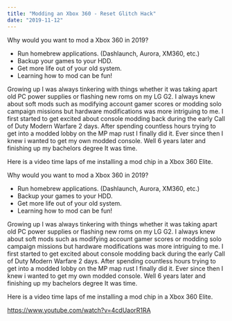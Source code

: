 ```yaml
---
title: "Modding an Xbox 360 - Reset Glitch Hack"
date: "2019-11-12"
---
```


Why would you want to mod a Xbox 360 in 2019?

- Run homebrew applications. (Dashlaunch, Aurora, XM360, etc.)
- Backup your games to your HDD.
- Get more life out of your old system.
- Learning how to mod can be fun!

Growing up I was always tinkering with things whether it was taking apart old PC power supplies or flashing new roms on my LG G2. I always knew about soft mods such as modifying account gamer scores or modding solo campaign missions but hardware modifications was more intriguing to me. I first started to get excited about console modding back during the early Call of Duty Modern Warfare 2 days. After spending countless hours trying to get into a modded lobby on the MP map rust I finally did it. Ever since then I knew i wanted to get my own modded console. Well 6 years later and finishing up my bachelors degree It was time.

Here is a video time laps of me installing a mod chip in a Xbox 360 Elite.

Why would you want to mod a Xbox 360 in 2019?

- Run homebrew applications. (Dashlaunch, Aurora, XM360, etc.)
- Backup your games to your HDD.
- Get more life out of your old system.
- Learning how to mod can be fun!

Growing up I was always tinkering with things whether it was taking apart old PC power supplies or flashing new roms on my LG G2. I always knew about soft mods such as modifying account gamer scores or modding solo campaign missions but hardware modifications was more intriguing to me. I first started to get excited about console modding back during the early Call of Duty Modern Warfare 2 days. After spending countless hours trying to get into a modded lobby on the MP map rust I finally did it. Ever since then I knew i wanted to get my own modded console. Well 6 years later and finishing up my bachelors degree It was time.

Here is a video time laps of me installing a mod chip in a Xbox 360 Elite.

https://www.youtube.com/watch?v=4cdUaorR1RA
